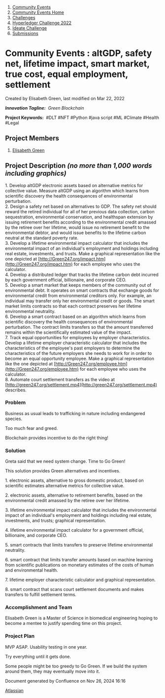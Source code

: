 1. [Community Events](index.html)
2. [Community Events Home](Community-Events-Home_21790731.html)
3. [Challenges](Challenges_21792347.html)
4. [Hyperledger Challenge 2022](Hyperledger-Challenge-2022_21792351.html)
5. [Ideate Challenge](Ideate-Challenge_21792356.html)
6. [Submissions](Submissions_21790825.html)

# Community Events : altGDP, safety net, lifetime impact, smart market, true cost, equal employment, settlement

Created by Elisabeth Green, last modified on Mar 22, 2022

***Innovation Tagline:**  Green Blockchain*

**Project Keywords:**  #DLT #NFT #Python #java script #ML #Climate #Health #Legal

## Project Members

1. [Elisabeth Green](https://lf-hyperledger.atlassian.net/wiki/people/712020:5b417990-5e6e-4737-8337-1a1cc470388b?ref=confluence)

## Project Description *(no more than 1,000 words including graphics)*

1\. Develop altGDP electronic assets based on alternative metrics for collective value. Measure altGDP using an algorithm which learns from scientific discovery the health consequences of environmental perturbation.  
2\. Design a safety net based on alternatives to GDP. The safety net should reward the retired individual for all of her previous data collection, carbon sequestration, environmental conservation, and healthspan extension by issuing retirement benefits according to the environmental credit amassed by the retiree over her lifetime, would issue no retirement benefit to the environmental debtor, and would issue benefits to the lifetime carbon neutral at the standard poverty rate.  
3\. Develop a lifetime environmental impact calculator that includes the environmental impact of an individual's employment and holdings including real estate, investments, and trusts. Make a graphical representation like the one depicted at [http://Green247.org/impact.htm](http://Green247.org/impact.htm) for each employee who uses the calculator.  
4\. Develop a distributed ledger that tracks the lifetime carbon debt incurred by each government official, billionaire, and corporate CEO.  
5\. Develop a smart market that keeps members of the community out of environmental debt. It operates on smart contracts that exchange goods for environmental credit from environmental creditors only. For example, an individual may transfer only her environmental credit or goods. The smart market limits contracts so that each contract preserves her lifetime environmental neutrality.  
6\. Develop a smart contract based on an algorithm which learns from scientific discovery the health consequences of environmental perturbation. The contract limits transfers so that the amount transferred remains within the scientifically estimated value of the impact.  
7\. Track equal opportunities for employees by employer characteristics. Develop a lifetime employer characteristic calculator that includes the characteristics of the employee's past employers to determine the characteristics of the future employers she needs to work for in order to become an equal opportunity employee. Make a graphical representation like the one depicted at [http://Green247.org/employee.htm](http://Green247.org/employee.htm) for each employee who uses the calculator.  
8\. Automate court settlement transfers as the video at [http://green247.org/settlement.mp4](http://green247.org/settlement.mp4) describes.

### Problem

Business as usual leads to trafficking in nature including endangered species.

Too much fear and greed.

Blockchain provides incentive to do the right thing!

### Solution

Greta said that we need system change. Time to Go Green!

This solution provides Green alternatives and incentives.

1\. electronic assets, alternative to gross domestic product, based on scientific estimates alternative metrics for collective value.

2\. electronic assets, alternative to retirement benefits, based on the environmental credit amassed by the retiree over her lifetime.

3\. lifetime environmental impact calculator that includes the environmental impact of an individual's employment and holdings including real estate, investments, and trusts; graphical representation.

4\. lifetime environmental impact calculator for a government official, billionaire, and corporate CEO.

5\. smart contracts that limits transfers to preserve lifetime environmental neutrality.

6\. smart contract that limits transfer amounts based on machine learning from scientific publications on monetary estimates of the costs of human and environmental health.

7\. lifetime employer characteristic calculator and graphical representation.

8\. smart contract that scans court settlement documents and makes transfers to fulfill settlement terms.

### Accomplishment and Team

Elisabeth Green is a Master of Science in biomedical engineering hoping to become a mentee to justify spending time on this project.

### Project Plan

MVP ASAP. Usability testing in one year.

Try everything until it gets done.

Some people might be too greedy to Go Green. If we build the system around them, they may eventually move into it.

Document generated by Confluence on Nov 26, 2024 16:16

[Atlassian](http://www.atlassian.com/)
